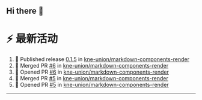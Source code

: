 ## Hi there 👋

<!--

**Here are some ideas to get you started:**

🙋‍♀️ A short introduction - what is your organization all about?
🌈 Contribution guidelines - how can the community get involved?
👩‍💻 Useful resources - where can the community find your docs? Is there anything else the community should know?
🍿 Fun facts - what does your team eat for breakfast?
🧙 Remember, you can do mighty things with the power of [Markdown](https://docs.github.com/github/writing-on-github/getting-started-with-writing-and-formatting-on-github/basic-writing-and-formatting-syntax)
-->


# ⚡ 最新活动

<!--START_SECTION:activity-->
1. 🚀 Published release [0.1.5](https://github.com/kne-union/markdown-components-render/releases/tag/0.1.5) in [kne-union/markdown-components-render](https://github.com/kne-union/markdown-components-render)
2. 🎉 Merged PR [#6](https://github.com/kne-union/markdown-components-render/pull/6) in [kne-union/markdown-components-render](https://github.com/kne-union/markdown-components-render)
3. 💪 Opened PR [#6](https://github.com/kne-union/markdown-components-render/pull/6) in [kne-union/markdown-components-render](https://github.com/kne-union/markdown-components-render)
4. 🎉 Merged PR [#5](https://github.com/kne-union/markdown-components-render/pull/5) in [kne-union/markdown-components-render](https://github.com/kne-union/markdown-components-render)
5. 💪 Opened PR [#5](https://github.com/kne-union/markdown-components-render/pull/5) in [kne-union/markdown-components-render](https://github.com/kne-union/markdown-components-render)
<!--END_SECTION:activity-->

---
